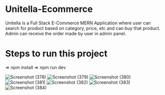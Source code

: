 # Unitella-Ecommerce
Unitella is a Full Stack E-Commerce MERN Application where user can search for product based on category, price, etc and can buy that product. Admin can receive the order made by user in admin panel.

# Steps to run this project
=> npm install
=> npm run dev

![Screenshot (378)](https://github.com/arman189/Unitella-Ecommerce/assets/70680425/ac29ca45-8dc3-4dc9-951e-2094a90f3823)
![Screenshot (379)](https://github.com/arman189/Unitella-Ecommerce/assets/70680425/e4856eaf-c5ea-4e18-93eb-118467b0bb17)
![Screenshot (380)](https://github.com/arman189/Unitella-Ecommerce/assets/70680425/d3b82b4d-0569-461e-b68d-a1f26dcd7490)
![Screenshot (381)](https://github.com/arman189/Unitella-Ecommerce/assets/70680425/3497ce31-4c60-4d21-bfe7-8e0b51ced593)
![Screenshot (382)](https://github.com/arman189/Unitella-Ecommerce/assets/70680425/38cbcaf9-c95f-4672-8014-9aacbc18a583)
![Screenshot (383)](https://github.com/arman189/Unitella-Ecommerce/assets/70680425/c8a16cd4-ca23-4ee6-9a01-ad6f7bf80267)
![Screenshot (384)](https://github.com/arman189/Unitella-Ecommerce/assets/70680425/32950825-7727-481b-93ba-5615fd3138f5)
